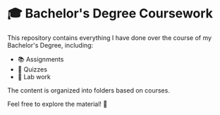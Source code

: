 # 🎓 Bachelor's Degree Coursework

This repository contains everything I have done over the course of my Bachelor's Degree, including:

- 📚 Assignments
- 📝 Quizzes
- 🧪 Lab work

The content is organized into folders based on courses.

Feel free to explore the material! 🚀

